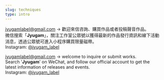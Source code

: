 ```yaml
---
slug: techniques
type: intro
---
```

<!-- contacts -->

<a href="mailto:fredmamono@gmail.com">jyugamlabel@gmail.com</a> → 歡迎來信咨詢、購買作品或者投稿聲音作品。<br>
微信搜索「**Jyugam**」，關注工作室公眾號以獲得最新的作品發行資訊和線下活動消息，透過公眾號可進入小程序購買限量磁帶。<br>
Instagram: [@jyugam_label](https://www.instagram.com/jyugam_label/)

<!-- lang -->

<a href="mailto:fredmamono@gmail.com">jyugamlabel@gmail.com</a> → welcome to inquire or submit works.<br>
Search '**Jyugam**' on WeChat, and follow our official account to get the latest information of releases and events.<br>
Instagram: [@jyugam_label](https://www.instagram.com/jyugam_label/)
